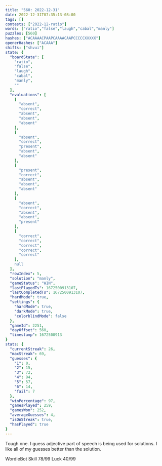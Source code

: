 ```yaml
---
title: "560: 2022-12-31"
date: 2022-12-31T07:35:13-08:00
tags: []
contests: ["2022-12-ratio"]
words: ["ratio","false","laugh","cabal","manly"]
puzzles: [560]
hashes: ["ACAAAACPAAPCAAAACAAPCCCCCXXXXX"]
openerHashes: ["ACAAA"]
shifts: ["shvui"]
state: {
  "boardState": [
    "ratio",
    "false",
    "laugh",
    "cabal",
    "manly",
    ""
  ],
  "evaluations": [
    [
      "absent",
      "correct",
      "absent",
      "absent",
      "absent"
    ],
    [
      "absent",
      "correct",
      "present",
      "absent",
      "absent"
    ],
    [
      "present",
      "correct",
      "absent",
      "absent",
      "absent"
    ],
    [
      "absent",
      "correct",
      "absent",
      "absent",
      "present"
    ],
    [
      "correct",
      "correct",
      "correct",
      "correct",
      "correct"
    ],
    null
  ],
  "rowIndex": 5,
  "solution": "manly",
  "gameStatus": "WIN",
  "lastPlayedTs": 1672500913107,
  "lastCompletedTs": 1672500913107,
  "hardMode": true,
  "settings": {
    "hardMode": true,
    "darkMode": true,
    "colorblindMode": false
  },
  "gameId": 2251,
  "dayOffset": 560,
  "timestamp": 1672500913
}
stats: {
  "currentStreak": 26,
  "maxStreak": 69,
  "guesses": {
    "1": 0,
    "2": 15,
    "3": 72,
    "4": 94,
    "5": 57,
    "6": 14,
    "fail": 7
  },
  "winPercentage": 97,
  "gamesPlayed": 259,
  "gamesWon": 252,
  "averageGuesses": 4,
  "isOnStreak": true,
  "hasPlayed": true
}
---
```

<!-- more -->
Tough one. I guess adjective part of speech is being used for solutions. I like all of my guesses better than the solution. 

WordleBot
Skill 78/99
Luck 40/99

